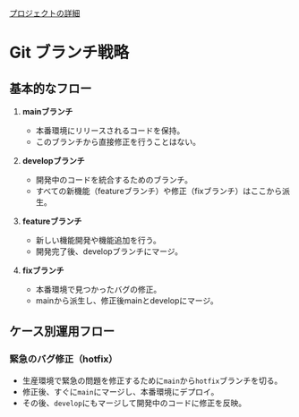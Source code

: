 [プロジェクトの詳細](https://gist.github.com/k-ito-cat/650df1ae8243021f8a6e28f3895cadb1)

# Git ブランチ戦略

## 基本的なフロー

1. **mainブランチ**
   - 本番環境にリリースされるコードを保持。
   - このブランチから直接修正を行うことはない。

2. **developブランチ**
   - 開発中のコードを統合するためのブランチ。
   - すべての新機能（featureブランチ）や修正（fixブランチ）はここから派生。

3. **featureブランチ**
   - 新しい機能開発や機能追加を行う。
   - 開発完了後、developブランチにマージ。

4. **fixブランチ**
   - 本番環境で見つかったバグの修正。
   - mainから派生し、修正後mainとdevelopにマージ。

## ケース別運用フロー

### 緊急のバグ修正（hotfix）
- 生産環境で緊急の問題を修正するために`main`から`hotfix`ブランチを切る。
- 修正後、すぐに`main`にマージし、本番環境にデプロイ。
- その後、`develop`にもマージして開発中のコードに修正を反映。
